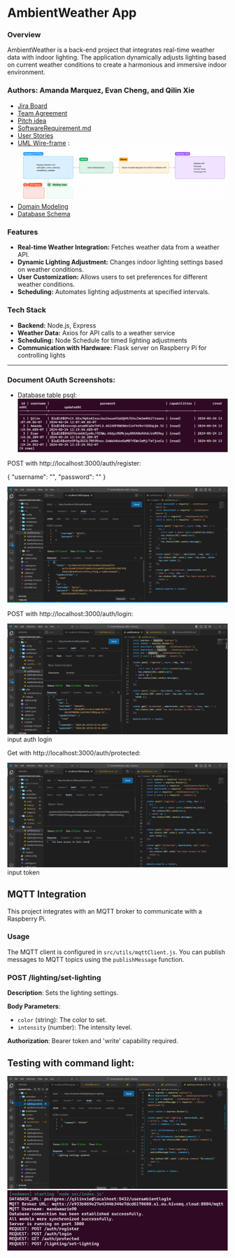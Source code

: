 # AmbientWeather App
### Overview
AmbientWeather is a back-end project that integrates real-time weather data with indoor lighting. The application dynamically adjusts lighting based on current weather conditions to create a harmonious and immersive indoor environment.

### Authors: Amanda Marquez, Evan Cheng, and Qilin Xie

- [Jira Board](https://qeambientweather.atlassian.net/jira/software/projects/KAN/boards/1)
- [Team Agreement](https://github.com/QEA-Javascript/server/wiki/Team-Agreement)
- [Pitch idea](https://docs.google.com/document/d/1YEaYmqpfJu-BndbhThsLGw2J7lDyXnWKuzQ3esEsSJo/edit)
- [SoftwareRequirement.md](https://github.com/QEA-Javascript/AmbientWeather/wiki/Software-Requirements-Page)
- [User Stories](https://github.com/QEA-Javascript/AmbientWeather/wiki/User-Stories)
- [UML Wire-frame](https://github.com/QEA-Javascript/AmbientWeather/wiki/UML) : ![alt text](img/UML.png)
- [Domain Modeling](https://github.com/QEA-Javascript/AmbientWeather/wiki/Domain-Modeling-for-AmbientWeather-Project)
- [Database Schema](https://github.com/QEA-Javascript/AmbientWeather/wiki/Database-Schema)


### Features
- **Real-time Weather Integration:** Fetches weather data from a weather API.
- **Dynamic Lighting Adjustment:** Changes indoor lighting settings based on weather conditions.
- **User Customization:** Allows users to set preferences for different weather conditions.
- **Scheduling:** Automates lighting adjustments at specified intervals.

### Tech Stack
- **Backend:** Node.js, Express
- **Weather Data:** Axios for API calls to a weather service
- **Scheduling:** Node Schedule for timed lighting adjustments
- **Communication with Hardware:** Flask server on Raspberry Pi for controlling lights

-----------------------

### Document OAuth Screenshots:
- Database table psql: ![alt text](img/db.png)

POST with http://localhost:3000/auth/register:

{
    "username": "",
    "password": ""
}

![alt text](img/register.png)


POST with http://localhost:3000/auth/login:

![alt text](img/login.png) input auth login

Get with http://localhost:3000/auth/protected:

![alt text](img/token.png) input token

## MQTT Integration

This project integrates with an MQTT broker to communicate with a Raspberry Pi.

### Usage

The MQTT client is configured in `src/utils/mqttClient.js`. You can publish messages to MQTT topics using the `publishMessage` function.

### POST /lighting/set-lighting

**Description**: Sets the lighting settings.

**Body Parameters**:
- `color` (string): The color to set.
- `intensity` (number): The intensity level.

**Authorization**: Bearer token and 'write' capability required.

## Testing with command light:
![alt text](img/vs-light-testing.png)
![alt text](img/terminal-thunder-post.png)
